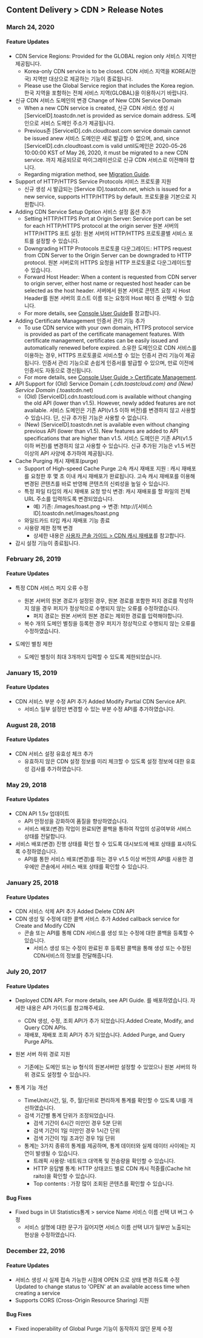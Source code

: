 ## Content Delivery > CDN > Release Notes

### March 24, 2020

#### Feature Updates  
* CDN Service Regions: Provided for the GLOBAL region only  서비스 지역만 제공됩니다.
	* Korea-only CDN service is to be closed. CDN 서비스 지역을 KOREA(한국) 지역만 대상으로 제공하는 기능이 종료됩니다.
	* Please use the Global Service region that includes the Korea region.  한국 지역을 포함하는 전체 서비스 지역(GLOBAL)을 이용하시기 바랍니다.
* 신규 CDN 서비스 도메인의 변경 Change of New CDN Service Domain 
	* When a new CDN service is created,  신규 CDN 서비스 생성 시 [ServiceID].toastcdn.net is provided as service domain address. 도메인으로 서비스 도메인 주소가 제공됩니다.
	* Previous존 [ServiceID].cdn.cloudtoast.com service domain cannot be issued anew 서비스 도메인은 새로 발급할 수 없으며, and, since [ServiceID].cdn.cloudtoast.com is valid until도메인은 2020-05-26 10:00:00 KST of May 26, 2020, it must be migrated to a new CDN service. 까지 제공되므로 마이그레이션으로 신규 CDN 서비스로 이전해야 합니다.
	* Regarding migration method, see [Migration Guide](./migration/).
* Support of HTTP/HTTPS Service Protocols 서비스 프로토콜 지원
	* 신규 생성 시 발급되는 [Service ID].toastcdn.net, which is issued for a new service, supports HTTP/HTTPS by default. 프로토콜을 기본으로 지원합니다.
* Adding CDN Service Setup Option 서비스 설정 옵션 추가
	* Setting HTTP/HTTPS Port at Origin Server: Service port can be set for each HTTP/HTTPS protocol at the origin server 원본 서버의 HTTP/HTTPS 포트 설정: 원본 서버의 HTTP/HTTPS 프로토콜별 서비스 포트를 설정할 수 있습니다.
	* Downgrading HTTP Protocols 프로토콜 다운그레이드: HTTPS request from CDN Server to the Origin Server can be downgraded to HTTP protocol.  원본 서버로의 HTTPS 요청을 HTTP 프로토콜로 다운그레이드할 수 있습니다.
	* Forward Host Header: When a content is requested from CDN server to origin server, either host name or requested host header can be selected as the host header.  서버에서 원본 서버로 콘텐츠 요청 시 Host Header를 원본 서버의 호스트 이름 또는 요청의 Host 헤더 중 선택할 수 있습니다.
	* For more details, see [Console User Guide](./console-guide/)를 참고합니다.
* Adding Certificate Management 인증서 관리 기능 추가
	* To use CDN service with your own domain, HTTPS protocol service is provided as part of the certificate management features. With certificate management, certificates can be easily issued and automatically renewed before expired. 소유한 도메인으로 CDN 서비스를 이용하는 경우, HTTPS 프로토콜로 서비스할 수 있는 인증서 관리 기능이 제공됩니다. 인증서 관리 기능으로 손쉽게 인증서를 발급할 수 있으며, 만료 이전에 인증서도 자동으로 갱신됩니다.
	* For more details, see [Console User Guide > Certificate Management](./console-guide/#_5).
* API Support for (Old) Service Domain (*.cdn.toastcloud.com) and (New) Service Domain (*.toastcdn.net)
	* (Old) [ServiceID].cdn.toastcloud.com is available without changing the old API (lower than v1.5). However, newly added features are not available. 서비스 도메인은 기존 API(v1.5 이하 버전)를 변경하지 않고 사용할 수 있습니다. 단, 신규 추가된 기능은 사용할 수 없습니다.
	* (New) [ServiceID].toastcdn.net is available even without changing previous API (lower than v1.5). New features are added to API specifications that are higher than v1.5. 서비스 도메인은 기존 API(v1.5 이하 버전)를 변경하지 않고 사용할 수 있습니다. 신규 추가된 기능은 v1.5 버전 이상의 API 사양에 추가하여 제공됩니다.
* Cache Purging 캐시 재배포(purge)
	* Support of High-speed Cache Purge 고속 캐시 재배포 지원 : 캐시 재배포를 요청한 후 몇 초 이내 캐시 재배포가 완료됩니다. 고속 캐시 재배포를 이용해 변경된 콘텐츠를 바로 반영해 콘텐츠의 신뢰성을 높일 수 있습니다.
	* 특정 파일 타입의 캐시 재배포 요청 방식 변경: 캐시 재배포를 할 파일의 전체 URL 주소를 입력하도록 변경되었습니다.
		* 예) 기존: /images/toast.png -> 변경: http://[서비스ID].toastcdn.net/images/toast.png
	* 와일드카드 타입 캐시 재배포 기능 종료
	* 사용량 제한 정책 변경
		* 상세한 내용은 [사용자 콘솔 가이드 > CDN 캐시 재배포](./console-guide/#cdn-purge)를 참고합니다.
* 감시 설정 기능이 종료됩니다.

### February 26, 2019 

#### Feature Updates
* 특정 CDN 서비스 퍼지 오류 수정
	* 원본 서버의 원본 경로가 설정된 경우, 원본 경로를 포함한 퍼지 경로를 작성하지 않을 경우 퍼지가 정상적으로 수행되지 않는 오류를 수정하였습니다.
		* 퍼지 경로는 원본 서버의 원본 경로는 제외한 경로를 입력해야합니다.
	* 복수 개의 도메인 별칭을 등록한 경우 퍼지가 정상적으로 수행되지 않는 오류를 수정하였습니다.

* 도메인 별칭 제한
	* 도메인 별칭이 최대 3개까지 입력할 수 있도록 제한되었습니다.


### January 15, 2019 

#### Feature Updates 
* CDN 서비스 부분 수정 API 추가 Added Modify Partial CDN Service API. 
	* 서비스 일부 설정만 변경할 수 있는 부분 수정 API를 추가하였습니다.

### August 28, 2018 

#### Feature Updates
* CDN 서비스 설정 유효성 체크 추가
	* 유효하지 않은 CDN 설정 정보를 미리 체크할 수 있도록 설정 정보에 대한 유효성 검사를 추가하였습니다.

### May 29, 2018 

#### Feature Updates
* CDN API 1.5v 업데이트
	* API 안정성을 강화하여 품질을 향상하였습니다.
	* 서비스 배포(변경) 작업이 완료되면 콜백을 통하여 작업의 성공여부와 서비스 상태를 전달합니다.
* 서비스 배포(변경) 진행 상태를 확인 할 수 있도록 대시보드에 배포 상태를 표시하도록 수정하였습니다.
	* API를 통한 서비스 배포(변경)를 하는 경우 v1.5 이상 버전의 API를 사용한 경우에만 콘솔에서 서비스 배포 상태를 확인할 수 있습니다.


### January 25, 2018 

#### Feature Updates
* CDN 서비스 삭제 API 추가 Added Delete CDN API 
* CDN 생성 및 수정에 대한 콜백 서비스 추가 Added callback service for Create and Modify CDN 
	* 콘솔 또는 API를 통해 CDN 서비스를 생성 또는 수정에 대한 콜백을 등록할 수 있습니다.
		* 서비스 생성 또는 수정이 완료된 후 등록된 콜백을 통해  생성 또는 수정된 CDN서비스의 정보를 전달해줍니다.

### July 20, 2017 

#### Feature Updates
* Deployed CDN API. For more details, see API Guide. 를 배포하였습니다. 자세한 내용은 API 가이드를 참고해주세요.  
	* CDN 생성, 수정, 조회 API가 추가 되었습니다.Added Create, Modify, and Query CDN APIs.
	* 재배포, 재배포 조회 API가 추가 되었습니다. Added Purge, and Query Purge APIs.

* 원본 서버 하위 경로 지원
	* 기존에는 도메인 또는 ip 형식의 원본서버만 설정할 수 있었으나 원본 서버의 하위 경로도 설정할 수 있습니다.

* 통계 기능 개선
	* TimeUnit(시간, 일, 주, 월)단위로 편리하게 통계를 확인할 수 있도록 UI를 개선하였습니다.
	* 검색 기간별 통계 단위가 조정되었습니다.
		* 검색 기간이 6시간 미만인 경우 5분 단위
		* 검색 기간이 1일 미만인 경우 1시간 단위
		* 검색 기간이 1일 초과인 경우 1일 단위
	* 통계는 3가지 종류의 통계를 제공하며, 통계 데이터와 실제 데이터 사이에는 지연이 발생될 수 있습니다.
		* 트래픽 사용량: 네트워크 대역폭 및 전송량을 확인할 수 있습니다.
		* HTTP 응답별 통계: HTTP 상태코드 별로 CDN 캐시 적중률(Cache hit raito)을 확인할 수 있습니다.
		* Top contents : 가장 많이 조회된 콘텐츠를 확인할 수 있습니다.

#### Bug Fixes
* Fixed bugs in UI Statistics통계 > service Name  서비스 이름 선택 UI 버그 수정
	* 서비스 설명에 대한 문구가 길어지면 서비스 이름 선택 UI가 일부만 노출되는 현상을 수정하였습니다.

### December 22, 2016 

#### Feature Updates
* 서비스 생성 시 실제 접속 가능한 시점에 OPEN 으로 상태 변경 하도록 수정 Updated to change status to 'OPEN' at an available access time when creating a service
* Supports CORS (Cross-Origin Resource Sharing) 지원

#### Bug Fixes
* Fixed inoperability of Global Purge 기능이 동작하지 않던 문제 수정
